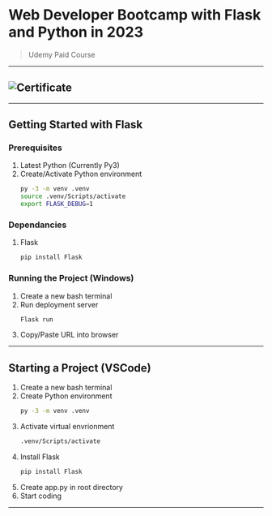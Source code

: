 # Web Developer Bootcamp with Flask and Python in 2023

> Udemy Paid Course

---

## ![Certificate](https://rsham.co.id/wp-content/uploads/2021/03/image-placeholder.jpg)

---

## Getting Started with Flask

### Prerequisites

1. Latest Python (Currently Py3)
2. Create/Activate Python environment
   ```bash
   py -3 -m venv .venv
   source .venv/Scripts/activate
   export FLASK_DEBUG=1
   ```

### Dependancies

1. Flask
   ```bash
   pip install Flask
   ```

### Running the Project (Windows)

1. Create a new bash terminal
2. Run deployment server
   ```bash
   Flask run
   ```
3. Copy/Paste URL into browser

---

## Starting a Project (VSCode)

1. Create a new bash terminal
2. Create Python environment
   ```bash
   py -3 -m venv .venv
   ```
3. Activate virtual envrionment
   ```bash
   .venv/Scripts/activate
   ```
4. Install Flask
   ```bash
   pip install Flask
   ```
5. Create app.py in root directory
6. Start coding

---
